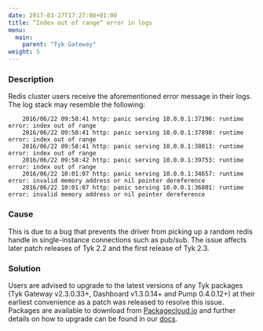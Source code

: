 ```yaml
---
date: 2017-03-27T17:27:08+01:00
title: “Index out of range“ error in logs
menu:
  main:
    parent: "Tyk Gateway"
weight: 5 
---
```


### Description

Redis cluster users receive the aforementioned error message in their logs. The log stack may resemble the following:

```
    2016/06/22 09:58:41 http: panic serving 10.0.0.1:37196: runtime error: index out of range
    2016/06/22 09:58:41 http: panic serving 10.0.0.1:37898: runtime error: index out of range
    2016/06/22 09:58:41 http: panic serving 10.0.0.1:38013: runtime error: index out of range
    2016/06/22 09:58:42 http: panic serving 10.0.0.1:39753: runtime error: index out of range
    2016/06/22 10:01:07 http: panic serving 10.0.0.1:34657: runtime error: invalid memory address or nil pointer dereference
    2016/06/22 10:01:07 http: panic serving 10.0.0.1:36801: runtime error: invalid memory address or nil pointer dereference
```

### Cause

This is due to a bug that prevents the driver from picking up a random redis handle in single-instance connections such as pub/sub. The issue affects later patch releases of Tyk 2.2 and the first release of Tyk 2.3.

### Solution

Users are advised to upgrade to the latest versions of any Tyk packages (Tyk Gateway v2.3.0.33+, Dashboard v1.3.0.14+ and Pump 0.4.0.12+) at their earliest convenience as a patch was released to resolve this issue. Packages are available to download from [Packagecloud.io][1] and further details on how to upgrade can be found in our [docs][2].

 [1]: https://packagecloud.io/tyk
 [2]: /upgrading-v2-3-v2-2/